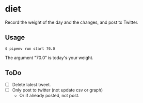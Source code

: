 # diet

Record the weight of the day and the changes, and post to Twitter.

## Usage

```
$ pipenv run start 70.0
```

The argument "70.0" is today's your weight.

## ToDo

- [ ] Delete latest tweet.
- [ ] Only post to twitter (not update csv or graph)
  - Or if already posted, not post.
